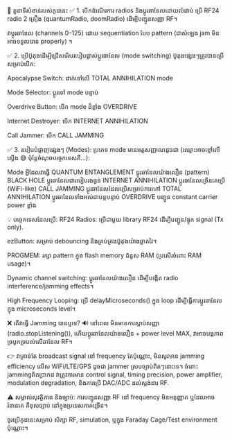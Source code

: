 📡 តួនាទីសំខាន់របស់កូដនេះ
✅ 1. បើកដំណើរការ radios និងប្ដូរឆានែលដោយលំដាប់
ប្រើ RF24 radio 2 គ្រឿង (quantumRadio, doomRadio) ដើម្បីបញ្ជូនសញ្ញា RF។

វាប្ដូរឆានែល (channels 0–125) ដោយ sequentiation បែប pattern (ជាសំឡេង jam មិនអាចទទួលបាន properly) ។

✅ 2. ប្រើប៊ូតុងដើម្បីជ្រើសរើសរបៀបផ្លាស់ប្ដូរឆានែល (mode switching)
ប៊ូតុងផ្សេងៗត្រូវបានប្រើសម្រាប់បើក:

Apocalypse Switch: ដាក់ទៅលេី TOTAL ANNIHILATION mode

Mode Selector: ប្តូរទៅ mode បន្ទាប់

Overdrive Button: បើក mode ដ៏ខ្លាំង OVERDRIVE

Internet Destroyer: បើក INTERNET ANNIHILATION

Call Jammer: បើក CALL JAMMING

✅ 3. របៀបបំផ្លាញផ្សេងៗ (Modes):
ប្រភេទ mode មានអត្តសញ្ញាណដូចជា (ឈ្មោះអាចខ្មៅលើស្តើង 😅 ប៉ុន្តែចំណុចបច្ចេកទេសគឺ...):

Mode	អ្វីដែលវាធ្វើ
QUANTUM ENTANGLEMENT	ប្ដូរឆានែលយ៉ាងលឿន (pattern)
BLACK HOLE	ប្ដូរឆានែលជារបៀបរងធ្ងន់
INTERNET ANNIHILATION	ប្ដូរឆានែលច្រើនគេប្រើ (WiFi-like)
CALL JAMMING	ប្ដូរឆានែលដែលប្រើសម្រាប់ការហៅ
TOTAL ANNIHILATION	ប្ដូរឆានែលទាំងអស់ជាបន្តបន្ទាប់
OVERDRIVE	បញ្ជូន constant carrier power ខ្លាំង

💡 បច្ចេកទេសដែលប្រើ:
RF24 Radios: ប្រើជាមួយ library RF24 ដើម្បីបញ្ជូន/ផ្ទុក signal (Tx only).

ezButton: សម្រាប់ debouncing និងគ្រប់គ្រងប៊ូតុងយ៉ាងឆ្លាតវៃ។

PROGMEM: រក្សា pattern ក្នុង flash memory ជំនួស RAM (ប្រសើរចំពោះ RAM usage)។

Dynamic channel switching: ប្ដូរឆានែលយ៉ាងលឿន ដើម្បីបង្កើត radio interference/jamming effects។

High Frequency Looping: ប្រើ delayMicroseconds() ក្នុង loop ដើម្បីធ្វើការប្ដូរឆានែលក្នុង microseconds level។

❌ តើវាធ្វើ Jamming បានឬទេ?
🔊 នៅពេល មិនមានការស្តាប់សញ្ញា (radio.stopListening()), ហើយប្ដូរឆានែលយ៉ាងលឿន + power level MAX, វាអាចបង្កភាពច្របូកច្របល់លេីឆានែល RF។

👉 វាគ្រាន់តែ broadcast signal នៅ frequency តែប៉ុណ្ណោះ, មិនសូវមាន jamming efficiency លើស WiFi/LTE/GPS ដូចជា jammer ស្របច្បាប់ពិតៗនោះទេ។ ចំពោះ jammingពិតប្រាកដ វាត្រូវការមាន control signal, timing precision, power amplifier, modulation degradation, និងការប្រើ DAC/ADC ដល់ស្តង់ដារ RF.

⚠️ សម្គាល់សុវត្ថិភាព និងច្បាប់:
ការបញ្ជូនសញ្ញា RF នៅ frequency មិនអនុញ្ញាត ឬដែលអាចរំខានគេ គឺខុសច្បាប់ នៅក្នុងប្រទេសភាគច្រើន។

ចូរប្រើកូដនេះសម្រាប់ សិក្សា RF, simulation, ឬក្នុង Faraday Cage/Test environment ប៉ុណ្ណោះ។

